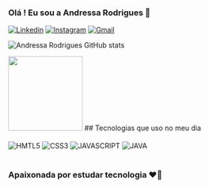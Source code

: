 ### Olá ! Eu sou a Andressa Rodrigues 👋

[![Linkedin](https://img.shields.io/badge/LinkedIn-0077B5?style=for-the-badge&logo=linkedin&logoColor=white)](https://www.linkedin.com/in/andressa-macedo-rodrigues/)
[![Instagram](https://img.shields.io/badge/Instagram-E4405F?style=for-the-badge&logo=instagram&logoColor=white)](https://www.instagram.com/andressa_maguire/)
[![Gmail](https://img.shields.io/badge/Gmail-D14836?style=for-the-badge&logo=gmail&logoColor=white
)](https://mail.google.com/mail/u/0/?tab=rm&ogbl#inbox)


![Andressa Rodrigues GitHub stats](https://github-readme-stats.vercel.app/api?username=andressarodrigues2172dev&show_icons=true&theme=synthwave)

 <img height="150em" src="https://github-readme-stats.vercel.app/api/top-langs/?username=andressarodrigues2172dev&layout=compact&langs_count=7&theme=radical"/>
## Tecnologias que uso no meu dia

<div style="display:inline_block"></br>
<img align="center" alt="HMTL5" src="https://img.shields.io/badge/HTML5-E34F26?style=for-the-badge&logo=html5&logoColor=white"/>
<img align="center" alt="CSS3" src="https://img.shields.io/badge/CSS3-1572B6?style=for-the-badge&logo=css3&logoColor=white"/>
<img align="center" alt="JAVASCRIPT" src="https://img.shields.io/badge/JavaScript-F7DF1E?style=for-thebadge&logo=javascript&logoColor=black"/>
<img align="center" alt="JAVA" src="https://img.shields.io/badge/Java-ED8B00?style=for-the-badge&logo=openjdk&logoColor=white"/>
</div> 
</br>

### Apaixonada por estudar tecnologia ❤️‍🔥
